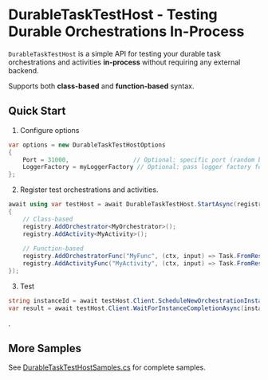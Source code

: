 # DurableTaskTestHost - Testing Durable Orchestrations In-Process

`DurableTaskTestHost` is a simple API for testing your durable task orchestrations and activities **in-process** without requiring any external backend.

Supports both **class-based** and **function-based** syntax.

## Quick Start

1. Configure options
```csharp
var options = new DurableTaskTestHostOptions
{
    Port = 31000,                  // Optional: specific port (random by default)
    LoggerFactory = myLoggerFactory // Optional: pass logger factory for logging
};

```

2. Register test orchestrations and activities.

```csharp
await using var testHost = await DurableTaskTestHost.StartAsync(registry =>
{
    // Class-based
    registry.AddOrchestrator<MyOrchestrator>();
    registry.AddActivity<MyActivity>();
    
    // Function-based
    registry.AddOrchestratorFunc("MyFunc", (ctx, input) => Task.FromResult("done"));
    registry.AddActivityFunc("MyActivity", (ctx, input) => Task.FromResult("result"));
});

```

3. Test
```csharp
string instanceId = await testHost.Client.ScheduleNewOrchestrationInstanceAsync("MyOrchestrator");
var result = await testHost.Client.WaitForInstanceCompletionAsync(instanceId);
```
 .
## More Samples

See [DurableTaskTestHostSamples.cs](./DurableTaskTestHostSamples.cs) for complete samples.
